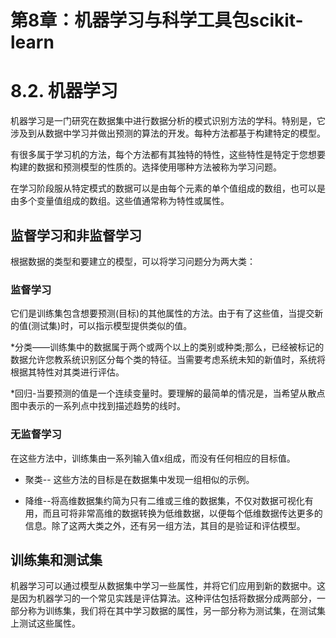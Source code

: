 
# 第8章：机器学习与科学工具包scikit-learn


# 8.2. 机器学习

机器学习是一门研究在数据集中进行数据分析的模式识别方法的学科。特别是，它涉及到从数据中学习并做出预测的算法的开发。每种方法都基于构建特定的模型。

有很多属于学习机的方法，每个方法都有其独特的特性，这些特性是特定于您想要构建的数据和预测模型的性质的。选择使用哪种方法被称为学习问题。

在学习阶段服从特定模式的数据可以是由每个元素的单个值组成的数组，也可以是由多个变量值组成的数组。这些值通常称为特性或属性。


## 监督学习和非监督学习

根据数据的类型和要建立的模型，可以将学习问题分为两大类：

### 监督学习

它们是训练集包含想要预测(目标)的其他属性的方法。由于有了这些值，当提交新的值(测试集)时，可以指示模型提供类似的值。

*分类——训练集中的数据属于两个或两个以上的类别或种类;那么，已经被标记的数据允许您教系统识别区分每个类的特征。当需要考虑系统未知的新值时，系统将根据其特性对其类进行评估。

*回归-当要预测的值是一个连续变量时。要理解的最简单的情况是，当希望从散点图中表示的一系列点中找到描述趋势的线时。

### 无监督学习

在这些方法中，训练集由一系列输入值x组成，而没有任何相应的目标值。

* 聚类-- 这些方法的目标是在数据集中发现一组相似的示例。

* 降维--将高维数据集约简为只有二维或三维的数据集，不仅对数据可视化有用，而且可将非常高维的数据转换为低维数据，以便每个低维数据传达更多的信息。除了这两大类之外，还有另一组方法，其目的是验证和评估模型。


## 训练集和测试集

机器学习可以通过模型从数据集中学习一些属性，并将它们应用到新的数据中。这是因为机器学习的一个常见实践是评估算法。这种评估包括将数据分成两部分，一部分称为训练集，我们将在其中学习数据的属性，另一部分称为测试集，在测试集上测试这些属性。


